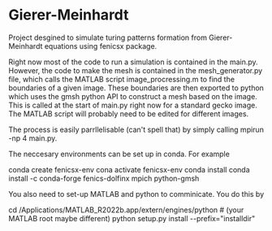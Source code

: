 # Gierer-Meinhardt
Project desgined to simulate turing patterns formation from Gierer-Meinhardt equations using fenicsx package. 

Right now most of the code to run a simulation is contained in the main.py. However, the code to make the mesh is
contained in the mesh_generator.py file, which calls the MATLAB script image_procressing.m to find the boundaries of a
given image. These boundaries are then exported to python which uses the gmsh python API to construct a mesh based on
the image. This is called at the start of main.py right now for a standard gecko image. The MATLAB script will probably
need to be edited for different images.

The process is easily parrllelisable (can't spell that) by simply calling mpirun -np 4 main.py.

The neccesary environments can be set up in conda. For example

conda create fenicsx-env
cona activate fenicsx-env
conda install conda install -c conda-forge fenics-dolfinx mpich python-gmsh


You also need to set-up MATLAB and python to comminicate. You do this by

cd /Applications/MATLAB_R2022b.app/extern/engines/python # (your MATLAB root maybe different)
python setup.py install --prefix="installdir"
